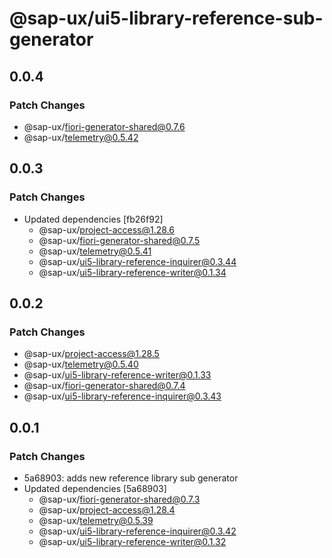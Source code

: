 # @sap-ux/ui5-library-reference-sub-generator

## 0.0.4

### Patch Changes

-   @sap-ux/fiori-generator-shared@0.7.6
-   @sap-ux/telemetry@0.5.42

## 0.0.3

### Patch Changes

-   Updated dependencies [fb26f92]
    -   @sap-ux/project-access@1.28.6
    -   @sap-ux/fiori-generator-shared@0.7.5
    -   @sap-ux/telemetry@0.5.41
    -   @sap-ux/ui5-library-reference-inquirer@0.3.44
    -   @sap-ux/ui5-library-reference-writer@0.1.34

## 0.0.2

### Patch Changes

-   @sap-ux/project-access@1.28.5
-   @sap-ux/telemetry@0.5.40
-   @sap-ux/ui5-library-reference-writer@0.1.33
-   @sap-ux/fiori-generator-shared@0.7.4
-   @sap-ux/ui5-library-reference-inquirer@0.3.43

## 0.0.1

### Patch Changes

-   5a68903: adds new reference library sub generator
-   Updated dependencies [5a68903]
    -   @sap-ux/fiori-generator-shared@0.7.3
    -   @sap-ux/project-access@1.28.4
    -   @sap-ux/telemetry@0.5.39
    -   @sap-ux/ui5-library-reference-inquirer@0.3.42
    -   @sap-ux/ui5-library-reference-writer@0.1.32
